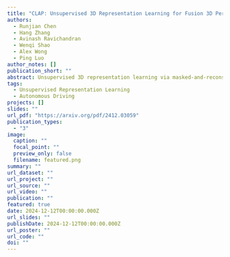 ```yaml
---
title: "CLAP: Unsupervised 3D Representation Learning for Fusion 3D Perception via Curvature Sampling and Prototype Learning"
authors:
  - Runjian Chen
  - Hang Zhang
  - Avinash Ravichandran
  - Wenqi Shao
  - Alex Wong
  - Ping Luo
author_notes: []
publication_short: ""
abstract: Unsupervised 3D representation learning via masked-and-reconstruction with differentiable rendering is promising to reduce the labeling burden for fusion 3D perception. However, previous literature conduct pre-training for different modalities separately because of the hight GPU memory consumption. Consequently, the interaction between the two modalities (images and point clouds) is neglected during pre-training. In this paper, we explore joint unsupervised pre-training for fusion 3D perception via differentiable rendering and propose CLAP, short for Curvature sampLing and swApping Prototype assignment prediction. The contributions are three-fold. 1) To overcome the GPU memory consumption problem, we propose Curvature Sampling to sample the more informative points/pixels for pre-training. 2) We propose to use learnable prototypes to represent parts of the scenes in a common feature space and bring the idea of swapping prototype assignment prediction to learn the interaction between the two modalities. 3) To further optimize learnable prototypes, we propose an Expectation-Maximization training scheme to maximize the similarity between embeddings and prototypes, followed by a Gram Matrix Regularization Loss to avoid collapse. Experiment results on NuScenes show that CLAP achieves 300\% more performance gain as compared to previous SOTA 3D pre-training method via differentiable rendering.
tags:
  - Unsupervised Representation Learning
  - Autonomous Driving
projects: []
slides: ""
url_pdf: "https://arxiv.org/pdf/2412.03059"
publication_types:
  - "3"
image:
  caption: ""
  focal_point: ""
  preview_only: false
  filename: featured.png
summary: ""
url_dataset: ""
url_project: ""
url_source: ""
url_video: ""
publication: ""
featured: true
date: 2024-12-12T00:00:00.000Z
url_slides: ""
publishDate: 2024-12-12T00:00:00.000Z
url_poster: ""
url_code: ""
doi: ""
---
```

